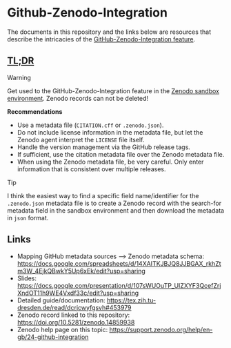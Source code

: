 # Github-Zenodo-Integration

The documents in this repository and the links below are resources that describe the intricacies of the [GitHub-Zenodo-Integration feature](https://help.zenodo.org/docs/profile/linking-accounts/).

## [TL;DR](https://en.wikipedia.org/wiki/TL;DR)

> [!WARNING]
> Get used to the GitHub-Zenodo-Integration feature in the [Zenodo sandbox environment](https://sandbox.zenodo.org/login/). Zenodo records can not be deleted!

__Recommendations__
- Use a metadata file (`CITATION.cff` or `.zenodo.json`).
- Do not include license information in the metadata file, but let the
Zenodo agent interpret the `LICENSE` file itself.
- Handle the version management via the GitHub release tags.
- If sufficient, use the citation metadata file over the Zenodo metadata file.
- When using the Zenodo metadata file, be very careful. Only enter
information that is consistent over multiple releases.

> [!TIP]
> I think the easiest way to find a specific field name/identifier for the `.zenodo.json` metadata file is to create a Zenodo record with the search-for metadata field in the sandbox environment and then download the metadata in `json` format.

## Links

- Mapping GitHub metadata sources --> Zenodo metadata schema: https://docs.google.com/spreadsheets/d/14XAITKJBJQ8JJBGAX_rkhZtm3W_4EjkQBwkY5Up6xEk/edit?usp=sharing
- Slides: https://docs.google.com/presentation/d/107sWUOuTP_UIZXYF3QcefZrjXndOT11h9WE4Vxdf33c/edit?usp=sharing
- Detailed guide/documentation: https://tex.zih.tu-dresden.de/read/dcrjcwyfgsvh#453979
- Zenodo record linked to this repository: https://doi.org/10.5281/zenodo.14859938
- Zenodo help page on this topic: https://support.zenodo.org/help/en-gb/24-github-integration

